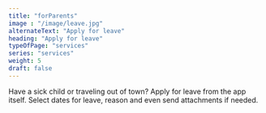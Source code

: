 ```yaml
---
title: "forParents"
image : "/image/leave.jpg"
alternateText: "Apply for leave"
heading: "Apply for leave"
typeOfPage: "services"
series: "services"
weight: 5
draft: false
---
```


<p>Have a sick child or traveling out of town? Apply for leave from the app itself. Select dates for leave, reason and even send attachments if needed.</p>
